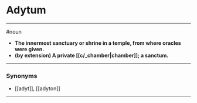 # Adytum
---
#noun
- **The innermost sanctuary or shrine in a temple, from where oracles were given.**
- **(by extension) A private [[c/_chamber|chamber]]; a sanctum.**
---
### Synonyms
- [[adyt]], [[adyton]]
---
